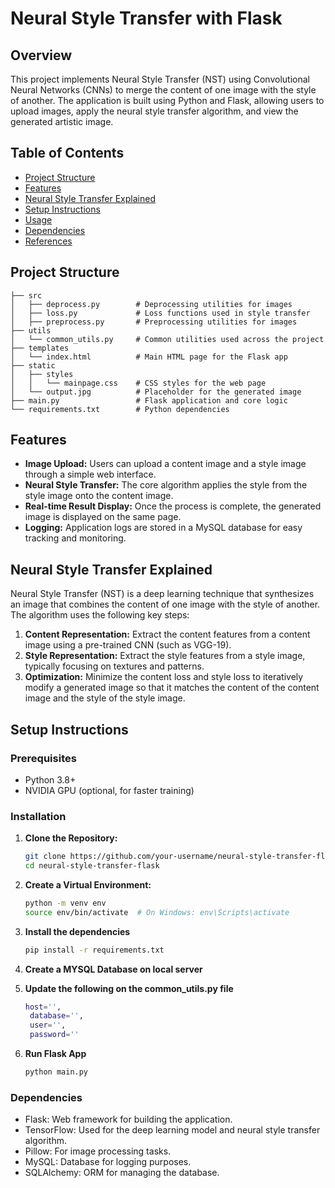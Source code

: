 # Neural Style Transfer with Flask

## Overview

This project implements Neural Style Transfer (NST) using Convolutional Neural Networks (CNNs) to merge the content of one image with the style of another. The application is built using Python and Flask, allowing users to upload images, apply the neural style transfer algorithm, and view the generated artistic image.

## Table of Contents

- [Project Structure](#project-structure)
- [Features](#features)
- [Neural Style Transfer Explained](#neural-style-transfer-explained)
- [Setup Instructions](#setup-instructions)
- [Usage](#usage)
- [Dependencies](#dependencies)
- [References](#references)

## Project Structure

```plaintext
├── src
│   ├── deprocess.py        # Deprocessing utilities for images
│   ├── loss.py             # Loss functions used in style transfer
│   ├── preprocess.py       # Preprocessing utilities for images
├── utils
│   └── common_utils.py     # Common utilities used across the project
├── templates
│   └── index.html          # Main HTML page for the Flask app
├── static
│   ├── styles
│   │   └── mainpage.css    # CSS styles for the web page
│   └── output.jpg          # Placeholder for the generated image
├── main.py                 # Flask application and core logic
└── requirements.txt        # Python dependencies
```


## Features
- **Image Upload:** Users can upload a content image and a style image through a simple web interface.
- **Neural Style Transfer:** The core algorithm applies the style from the style image onto the content image.
- **Real-time Result Display:** Once the process is complete, the generated image is displayed on the same page.
- **Logging:** Application logs are stored in a MySQL database for easy tracking and monitoring.

## Neural Style Transfer Explained
Neural Style Transfer (NST) is a deep learning technique that synthesizes an image that combines the content of one image with the style of another. The algorithm uses the following key steps:

1. **Content Representation:** Extract the content features from a content image using a pre-trained CNN (such as VGG-19).
2. **Style Representation:** Extract the style features from a style image, typically focusing on textures and patterns.
3. **Optimization:** Minimize the content loss and style loss to iteratively modify a generated image so that it matches the content of the content image and the style of the style image.

## Setup Instructions

### Prerequisites
- Python 3.8+
- NVIDIA GPU (optional, for faster training)

### Installation

1. **Clone the Repository:**
   ```bash
   git clone https://github.com/your-username/neural-style-transfer-flask.git
   cd neural-style-transfer-flask

2. **Create a Virtual Environment:**
   ```bash
   python -m venv env
   source env/bin/activate  # On Windows: env\Scripts\activate 

3. **Install the dependencies**
   ```bash
   pip install -r requirements.txt

4. **Create a MYSQL Database on local server**

5. **Update the following on the common_utils.py file**
   ```bash
   host='',
    database='',
    user='',
    password=''

6. **Run Flask App**
   ```bash
   python main.py
   

### Dependencies
- Flask: Web framework for building the application.
- TensorFlow: Used for the deep learning model and neural style transfer algorithm.
- Pillow: For image processing tasks.
- MySQL: Database for logging purposes.
- SQLAlchemy: ORM for managing the database.
